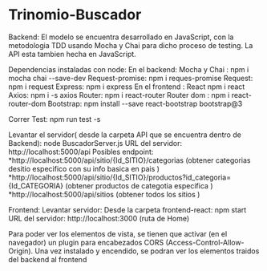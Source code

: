 # Trinomio-Buscador

Backend:
El modelo se encuentra desarrollado en JavaScript, con la metodologia TDD usando Mocha y Chai para dicho proceso de testing.
La API esta tambien hecha en JavaScript.

Dependencias instaladas con node:
En el backend:
Mocha y Chai : npm i mocha chai --save-dev
Request-promise: npm i reques-promise
Request: npm i request
Express: npm i express
En el frontend :
React npm i react
Axios: npm i -s axios
Router: npm i react-router
Router dom : npm i react-router-dom
Bootstrap: npm install --save react-bootstrap bootstrap@3

Correr Test: npm run test -s

Levantar el servidor( desde la carpeta API que se encuentra dentro de Backend): node BuscadorServer.js
URL del servidor: http://localhost:5000/api
Posibles endpoint: 
*http://localhost:5000/api/sitio/{Id_SITIO}/categorias  (obtener categorias desitio especifico con su info basica en pais )
*http://localhost:5000/api/sitio/{Id_SITIO}/productos?id_categoria={Id_CATEGORIA} (obtener productos de categotia especifica )
*http://localhost:5000/api/sitios (obtener todos los sitios )

Frontend:
Levantar servidor: 
Desde la carpeta frontend-react: npm start
URL del servidor: http://localhost:3000 (ruta de Home)

Para poder ver los elementos de vista, se tienen que activar (en el navegador) un plugin para encabezados CORS (Access-Control-Allow-Origin). Una vez instalado y encendido, se podran ver los elementos traidos del backend al frontend



